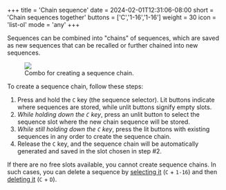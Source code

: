+++
title = 'Chain sequence'
date = 2024-02-01T12:31:06-08:00
short = 'Chain sequences together'
buttons = ['C','1-16','1-16']
weight = 30
icon = 'list-ol'
mode = 'any'
+++


Sequences can be combined into "chains" of sequences, which are saved as new sequences that can be recalled or further chained into new sequences.

<figure class="imgcombo">
<img src="/img/chain_sequence.webp">
<figcaption>Combo for creating a sequence chain.</figcaption>
</figure>


To create a sequence chain, follow these steps:

1. Press and hold the `C` key (the sequence selector). Lit buttons indicate where sequences are stored, while unlit buttons signify empty slots.
2. *While holding down the `C` key*, press an unlit button to select the sequence slot where the new chain sequence will be stored.
3. *While still holding down the `C` key*, press the lit buttons with existing sequences in any order to create the sequence chain.
4. Release the `C` key, and the sequence chain will be automatically generated and saved in the slot chosen in step #2.

If there are no free slots available, you cannot create sequence chains. In such cases, you can delete a sequence by [selecting it](#select-sequence) (`C` + `1-16`) and then [deleting it](#record-sequence) (`C` + `D`).


